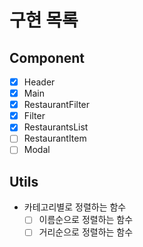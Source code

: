 # 구현 목록

## Component

- [x] Header
- [x] Main
- [x] RestaurantFilter
- [x] Filter
- [x] RestaurantsList
- [ ] RestaurantItem
- [ ] Modal

## Utils

- 카테고리별로 정렬하는 함수
  - [ ] 이름순으로 정렬하는 함수
  - [ ] 거리순으로 정렬하는 함수

